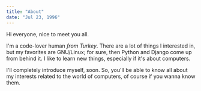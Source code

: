 ```yaml
---
title: "About"
date: "Jul 23, 1996"
---
```

Hi everyone, nice to meet you all.

I'm a code-lover human _from Turkey_. There are a lot of things I interested in, but my favorites are GNU/Linux; for sure, then Python and Django come up from behind it. I like to learn new things, especially if it's about computers.  

I'll completely introduce myself, soon. So, you'll be able to know all about my interests related to the world of computers, of course if you wanna know them.
